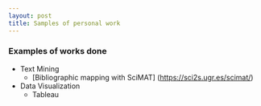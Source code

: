 ```yaml
---
layout: post
title: Samples of personal work 
---
```


### Examples of works done
+ Text Mining
  + [Bibliographic mapping with SciMAT] (https://sci2s.ugr.es/scimat/)
+ Data Visualization
  + Tableau
